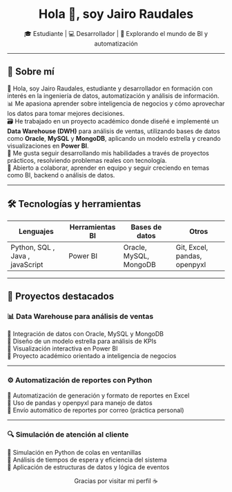 <h1 align="center">Hola 👋, soy Jairo Raudales</h1>

<p align="center">
🎓 Estudiante | 💻 Desarrollador | 🚀 Explorando el mundo de BI y automatización
</p>

---

## 🚀 Sobre mí

👋 Hola, soy Jairo Raudales, estudiante y desarrollador en formación con interés en la ingeniería de datos, automatización y análisis de información.  
📊 Me apasiona aprender sobre inteligencia de negocios y cómo aprovechar los datos para tomar mejores decisiones.  
🗃️ He trabajado en un proyecto académico donde diseñé e implementé un **Data Warehouse (DWH)** para análisis de ventas, utilizando bases de datos como **Oracle**, **MySQL** y **MongoDB**, aplicando un modelo estrella y creando visualizaciones en **Power BI**.  
🧠 Me gusta seguir desarrollando mis habilidades a través de proyectos prácticos, resolviendo problemas reales con tecnología.  
🤝 Abierto a colaborar, aprender en equipo y seguir creciendo en temas como BI, backend o análisis de datos.

---

## 🛠️ Tecnologías y herramientas

| Lenguajes        | Herramientas BI     | Bases de datos       | Otros                        |
|------------------|---------------------|-----------------------|-------------------------------|
| Python, SQL , Java , javaScript    | Power BI            | Oracle, MySQL, MongoDB| Git, Excel, pandas, openpyxl |

---

## 🚧 Proyectos destacados

### 📊 Data Warehouse para análisis de ventas  
🔹 Integración de datos con Oracle, MySQL y MongoDB  
🔹 Diseño de un modelo estrella para análisis de KPIs  
🔹 Visualización interactiva en Power BI  
🔹 Proyecto académico orientado a inteligencia de negocios

---

### ⚙️ Automatización de reportes con Python  
🔹 Automatización de generación y formato de reportes en Excel  
🔹 Uso de pandas y openpyxl para manejo de datos  
🔹 Envío automático de reportes por correo (práctica personal)

---

### 🔍 Simulación de atención al cliente  
🔹 Simulación en Python de colas en ventanillas  
🔹 Análisis de tiempos de espera y eficiencia del sistema  
🔹 Aplicación de estructuras de datos y lógica de eventos



<p align="center">
Gracias por visitar mi perfil ☕
</p>
